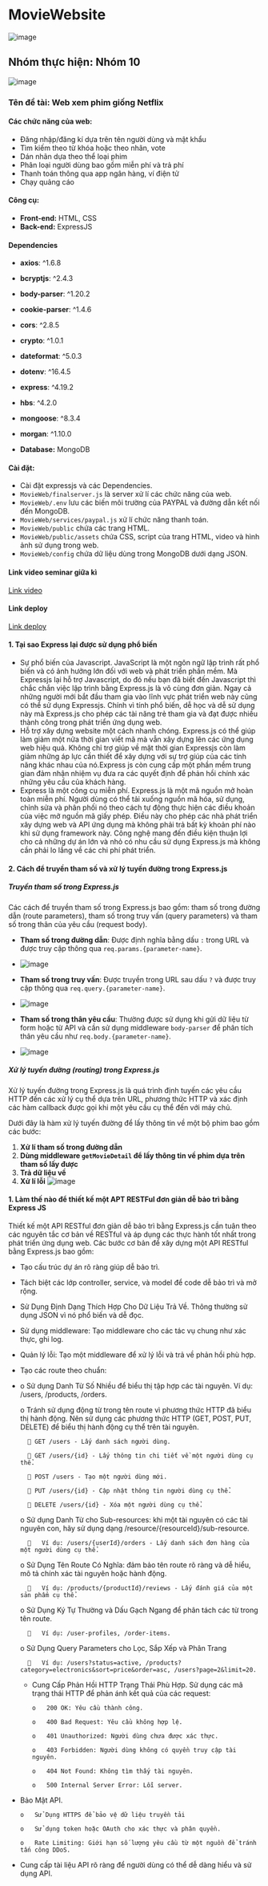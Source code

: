 # MovieWebsite

![image](https://github.com/buiduythong1810/MovieWebsite/assets/162859217/60a181cb-a286-4bc0-a774-4f3596106d56)

## Nhóm thực hiện: Nhóm 10

![image](https://github.com/buiduythong1810/MovieWebsite/assets/162859217/0f4589f7-219d-4702-aa39-4936db25f176)

### Tên đề tài: Web xem phim giống Netflix

#### Các chức năng của web:
- Đăng nhập/đăng kí dựa trên tên người dùng và mật khẩu
- Tìm kiếm theo từ khóa hoặc theo nhãn, vote
- Dán nhãn dựa theo thể loại phim
- Phân loại người dùng bao gồm miễn phí và trả phí
- Thanh toán thông qua app ngân hàng, ví điện tử
- Chạy quảng cáo

#### Công cụ:
- **Front-end:** HTML, CSS
- **Back-end:** ExpressJS

#### Dependencies
- **axios**: ^1.6.8
- **bcryptjs**: ^2.4.3
- **body-parser**: ^1.20.2
- **cookie-parser**: ^1.4.6
- **cors**: ^2.8.5
- **crypto**: ^1.0.1
- **dateformat**: ^5.0.3
- **dotenv**: ^16.4.5
- **express**: ^4.19.2
- **hbs**: ^4.2.0
- **mongoose**: ^8.3.4
- **morgan**: ^1.10.0

- **Database:** MongoDB

#### Cài đặt:
- Cài đặt expressjs và các Dependencies.
- `MovieWeb/finalserver.js` là server xử lí các chức năng của web.
- `MovieWeb/.env` lưu các biến môi trường của PAYPAL và đường dẫn kết nối đến MongoDB.
- `MovieWeb/services/paypal.js` xử lí chức năng thanh toán.
- `MovieWeb/public` chứa các trang HTML.
- `MovieWeb/public/assets` chứa CSS, script của trang HTML, video và hình ảnh sử dụng trong web.
- `MovieWeb/config` chứa dữ liệu dùng trong MongoDB dưới dạng JSON.

#### Link video seminar giữa kì
[Link video](https://www.youtube.com/watch?v=thEt2cocwCQ)

#### Link deploy
[Link deploy](https://movie-github-io.onrender.com)

#### 1. Tại sao Express lại được sử dụng phổ biến
-	Sự phổ biến của Javascript. JavaScript là một ngôn ngữ lập trình rất phổ biến và có ảnh hưởng lớn đối với web và phát triển phần mềm. Mà Expressjs lại hỗ trợ Javascript, do đó nếu bạn đã biết đến Javascript thì chắc chắn việc lập trình bằng Express.js là vô cùng đơn giản. Ngay cả những người mới bắt đầu tham gia vào lĩnh vực phát triển web này cũng có thể sử dụng Expressjs. Chính vì tính phổ biến, dễ học và dễ sử dụng này mà Express.js cho phép các tài năng trẻ tham gia và đạt được nhiều thành công trong phát triển ứng dụng web.
-	Hỗ trợ xây dựng website một cách nhanh chóng. Express.js có thể giúp làm giảm một nửa thời gian viết mã mà vẫn xây dựng lên các ứng dụng web hiệu quả. Không chỉ trợ giúp về mặt thời gian Expressjs còn làm giảm những áp lực cần thiết để xây dựng với sự trợ giúp của các tính năng khác nhau của nó.Express js còn cung cấp một phần mềm trung gian đảm nhận nhiệm vụ đưa ra các quyết định để phản hồi chính xác những yêu cầu của khách hàng.
-	Express là một công cụ miễn phí. Express.js là một mã nguồn mở hoàn toàn miễn phí. Người dùng có thể tải xuống nguồn mã hóa, sử dụng, chỉnh sửa và phân phối nó theo cách tự động thực hiện các điều khoản của việc mở nguồn mã giấy phép. Điều này cho phép các nhà phát triển xây dựng web và API ứng dụng mà không phải trả bất kỳ khoản phí nào khi sử dụng framework này. Công nghệ mang đến điều kiện thuận lợi cho cả những dự án lớn và nhỏ có nhu cầu sử dụng Express.js mà không cần phải lo lắng về các chi phí phát triển.

#### 2. Cách để truyền tham số và xử lý tuyến đường trong Express.js

##### Truyền tham số trong Express.js

Các cách để truyền tham số trong Express.js bao gồm: tham số trong đường dẫn (route parameters), tham số trong truy vấn (query parameters) và tham số trong thân của yêu cầu (request body).

- **Tham số trong đường dẫn**: Được định nghĩa bằng dấu `:` trong URL và được truy cập thông qua `req.params.{parameter-name}`.
- ![image](https://github.com/buiduythong1810/MovieWebsite/assets/108381886/080b78bb-911e-44cc-ba8a-dbc67f92e288)

- **Tham số trong truy vấn**: Được truyền trong URL sau dấu `?` và được truy cập thông qua `req.query.{parameter-name}`.
- ![image](https://github.com/buiduythong1810/MovieWebsite/assets/108381886/3a1527e8-edd6-4734-9c0b-4fc9ab6dbb16)

- **Tham số trong thân yêu cầu**: Thường được sử dụng khi gửi dữ liệu từ form hoặc từ API và cần sử dụng middleware `body-parser` để phân tích thân yêu cầu như `req.body.{parameter-name}`.
- ![image](https://github.com/buiduythong1810/MovieWebsite/assets/108381886/21d01065-ff09-4a0a-b440-6c1ff1044de9)

##### Xử lý tuyến đường (routing) trong Express.js

Xử lý tuyến đường trong Express.js là quá trình định tuyến các yêu cầu HTTP đến các xử lý cụ thể dựa trên URL, phương thức HTTP và xác định các hàm callback được gọi khi một yêu cầu cụ thể đến với máy chủ.

Dưới đây là hàm xử lý tuyến đường để lấy thông tin về một bộ phim bao gồm các bước:

1. **Xử lí tham số trong đường dẫn**
2. **Dùng middleware `getMovieDetail` để lấy thông tin về phim dựa trên tham số lấy được**
3. **Trả dữ liệu về**
4. **Xử lí lỗi**
![image](https://github.com/buiduythong1810/MovieWebsite/assets/108381886/e8f78f7a-d945-42c9-a540-9521fa469c24)


#### 1. Làm thế nào để thiết kế một APT RESTFul đơn giản dễ bảo trì bằng Express JS
Thiết kế một API RESTful đơn giản dễ bảo trì bằng Express.js cần tuân theo các nguyên tắc cơ bản về RESTful và áp dụng các thực hành tốt nhất trong phát triển ứng dụng web. Các bước cơ bản để xây dựng một API RESTful bằng Express.js bao gồm:
-	Tạo cấu trúc dự án rõ ràng giúp dễ bảo trì.  
-	Tách biệt các lớp controller, service, và model để code dễ bảo trì và mở rộng.
-	Sử Dụng Định Dạng Thích Hợp Cho Dữ Liệu Trả Về. Thông thường sử dụng JSON vì nó phổ biến và dễ đọc.
-	Sử dụng middleware: Tạo middleware cho các tác vụ chung như xác thực, ghi log.
-	Quản lý lỗi: Tạo một middleware để xử lý lỗi và trả về phản hồi phù hợp.
-	Tạo các route theo chuẩn:
-	 
    o	Sử dụng Danh Từ Số Nhiều để biểu thị tập hợp các tài nguyên. Ví dụ: /users, /products, /orders.
 	
    o	Tránh sử dụng động từ trong tên route vì phương thức HTTP đã biểu thị hành động. Nên sử dụng các phương thức HTTP (GET, POST, PUT, DELETE) để biểu thị hành động cụ thể trên tài nguyên.
    
         GET /users - Lấy danh sách người dùng.
        
         GET /users/{id} - Lấy thông tin chi tiết về một người dùng cụ thể.
        
         POST /users - Tạo một người dùng mới.
        
         PUT /users/{id} - Cập nhật thông tin người dùng cụ thể.
        
         DELETE /users/{id} - Xóa một người dùng cụ thể.
 	
    o	Sử dụng Danh Từ cho Sub-resources: khi một tài nguyên có các tài nguyên con, hãy sử dụng dạng /resource/{resourceId}/sub-resource.
 	
        	Ví dụ: /users/{userId}/orders - Lấy danh sách đơn hàng của một người dùng cụ thể.
 	
    o	Sử Dụng Tên Route Có Nghĩa: đảm bảo tên route rõ ràng và dễ hiểu, mô tả chính xác tài nguyên hoặc hành động.
 	
        	Ví dụ: /products/{productId}/reviews - Lấy đánh giá của một sản phẩm cụ thể.
 	
    o	Sử Dụng Ký Tự Thường và Dấu Gạch Ngang để phân tách các từ trong tên route.
 	
        	Ví dụ: /user-profiles, /order-items.
 	
    o	Sử Dụng Query Parameters cho Lọc, Sắp Xếp và Phân Trang
 	
        	Ví dụ: /users?status=active, /products?category=electronics&sort=price&order=asc, /users?page=2&limit=20.
 	
  -	Cung Cấp Phản Hồi HTTP Trạng Thái Phù Hợp. Sử dụng các mã trạng thái HTTP để phản ánh kết quả của các request:

        o	200 OK: Yêu cầu thành công.
   	
        o	400 Bad Request: Yêu cầu không hợp lệ.
   	
        o	401 Unauthorized: Người dùng chưa được xác thực.
   	
        o	403 Forbidden: Người dùng không có quyền truy cập tài nguyên.
   	
        o	404 Not Found: Không tìm thấy tài nguyên.
   	
        o	500 Internal Server Error: Lỗi server.
-	Bảo Mật API.

        o	Sử Dụng HTTPS để bảo vệ dữ liệu truyền tải
     	
        o	Sử dụng token hoặc OAuth cho xác thực và phân quyền.
     	
        o	Rate Limiting: Giới hạn số lượng yêu cầu từ một nguồn để tránh tấn công DDoS.
   	
-	Cung cấp tài liệu API rõ ràng để người dùng có thể dễ dàng hiểu và sử dụng API.

